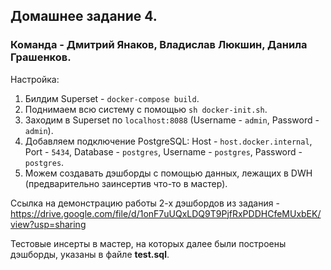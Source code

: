 ## Домашнее задание 4.
### Команда - Дмитрий Янаков, Владислав Люкшин, Данила Грашенков.

Настройка:
1) Билдим Superset - `docker-compose build`.
2) Поднимаем всю систему с помощью `sh docker-init.sh`.
3) Заходим в Superset по `localhost:8088` (Username - `admin`, Password - `admin`).
4) Добавляем подключение PostgreSQL: Host - `host.docker.internal`, Port - `5434`, Database - `postgres`, Username - `postgres`, Password - `postgres`.
5) Можем создавать дэшборды с помощью данных, лежащих в DWH (предварительно заинсертив что-то в мастер).

Ссылка на демонстрацию работы 2-х дэшбордов из задания - https://drive.google.com/file/d/1onF7uUQxLDQ9T9PjfRxPDDHCfeMUxbEK/view?usp=sharing

Тестовые инсерты в мастер, на которых далее были построены дэшборды, указаны в файле **test.sql**.
